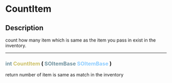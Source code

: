 # CountItem

## Description

count  how  many  item  which is same as
the item you pass in exist in the inventory.

--- 
###  <font color=#7293A0>int</font> <font color=#CCC066>CountItem</font> (  <font color=#7293A0>SOItemBase</font> <font color=#8CCCFF>SOItemBase</font> )
return number of item is same as match in the inventory
